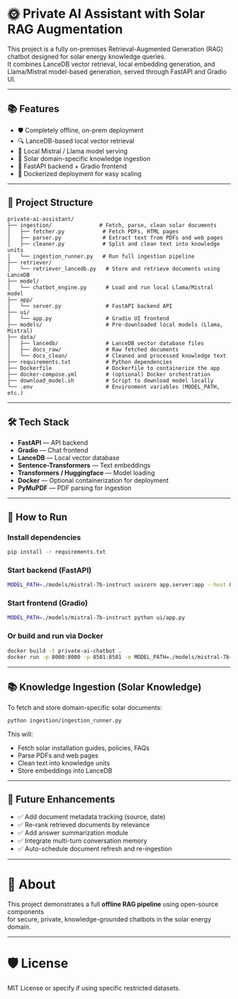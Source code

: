 # 🌞 Private AI Assistant with Solar RAG Augmentation

This project is a fully on-premises Retrieval-Augmented Generation (RAG) chatbot designed for solar energy knowledge queries.  
It combines LanceDB vector retrieval, local embedding generation, and Llama/Mistral model-based generation, served through FastAPI and Gradio UI.

---

## 📚 Features

- 🛡️ Completely offline, on-prem deployment
- 🔍 LanceDB-based local vector retrieval
- 🤖 Local Mistral / Llama model serving
- 📝 Solar domain-specific knowledge ingestion
- 🚀 FastAPI backend + Gradio frontend
- 🐳 Dockerized deployment for easy scaling

---

## 📂 Project Structure

```
private-ai-assistant/
├── ingestion/               # Fetch, parse, clean solar documents
│   ├── fetcher.py            # Fetch PDFs, HTML pages
│   ├── parser.py             # Extract text from PDFs and web pages
│   ├── cleaner.py            # Split and clean text into knowledge units
│   └── ingestion_runner.py   # Run full ingestion pipeline
├── retriever/                
│   └── retriever_lancedb.py   # Store and retrieve documents using LanceDB
├── model/
│   └── chatbot_engine.py      # Load and run local Llama/Mistral model
├── app/
│   └── server.py              # FastAPI backend API
├── ui/
│   └── app.py                 # Gradio UI frontend
├── models/                    # Pre-downloaded local models (Llama, Mistral)
├── data/
│   ├── lancedb/               # LanceDB vector database files
│   ├── docs_raw/              # Raw fetched documents
│   └── docs_clean/            # Cleaned and processed knowledge text
├── requirements.txt           # Python dependencies
├── Dockerfile                 # Dockerfile to containerize the app
├── docker-compose.yml         # (optional) Docker orchestration
├── download_model.sh          # Script to download model locally
└── .env                       # Environment variables (MODEL_PATH, etc.)
```

---

## 🛠️ Tech Stack

- **FastAPI** — API backend
- **Gradio** — Chat frontend
- **LanceDB** — Local vector database
- **Sentence-Transformers** — Text embeddings
- **Transformers / Huggingface** — Model loading
- **Docker** — Optional containerization for deployment
- **PyMuPDF** — PDF parsing for ingestion

---

## 🚀 How to Run

### Install dependencies
```bash
pip install -r requirements.txt
```

### Start backend (FastAPI)
```bash
MODEL_PATH=./models/mistral-7b-instruct uvicorn app.server:app --host 0.0.0.0 --port 8000
```

### Start frontend (Gradio)
```bash
MODEL_PATH=./models/mistral-7b-instruct python ui/app.py
```

### Or build and run via Docker
```bash
docker build -t private-ai-chatbot .
docker run -p 8000:8000 -p 8501:8501 -e MODEL_PATH=./models/mistral-7b-instruct private-ai-chatbot
```

---

## 📚 Knowledge Ingestion (Solar Knowledge)

To fetch and store domain-specific solar documents:

```bash
python ingestion/ingestion_runner.py
```

This will:
- Fetch solar installation guides, policies, FAQs
- Parse PDFs and web pages
- Clean text into knowledge units
- Store embeddings into LanceDB

---

## 🌟 Future Enhancements

- ✅ Add document metadata tracking (source, date)
- ✅ Re-rank retrieved documents by relevance
- ✅ Add answer summarization module
- ✅ Integrate multi-turn conversation memory
- ✅ Auto-schedule document refresh and re-ingestion

---

# 🚀 About

This project demonstrates a full **offline RAG pipeline** using open-source components  
for secure, private, knowledge-grounded chatbots in the solar energy domain.

---

# 🛡️ License

MIT License or specify if using specific restricted datasets.